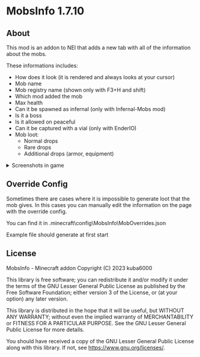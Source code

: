 # MobsInfo 1.7.10

## About

This mod is an addon to NEI that adds a new tab with all of the information about the mobs.

These informations includes:
- How does it look (it is rendered and always looks at your cursor)
- Mob name
- Mob registry name (shown only with F3+H and shift)
- Which mod added the mob
- Max health
- Can it be spawned as infernal (only with Infernal-Mobs mod)
- Is it a boss
- Is it allowed on peaceful
- Can it be captured with a vial (only with EnderIO)
- Mob loot:
  - Normal drops
  - Rare drops
  - Additional drops (armor, equipment)

<details>
  <summary>Screenshots in game</summary>
  
  ![1](https://github.com/kuba6000/Mobs-Info/assets/53441451/771b0adc-8b4d-450c-b7c5-2c2bd6b0b3fd)
  
</details>

## Override Config
Sometimes there are cases where it is impossible to generate loot that the mob gives.
In this cases you can manually edit the information on the page with the override config.

You can find it in .minecraft\config\MobsInfo\MobOverrides.json

Example file should generate at first start


## License

MobsInfo - Minecraft addon
Copyright (C) 2023  kuba6000

This library is free software; you can redistribute it and/or
modify it under the terms of the GNU Lesser General Public
License as published by the Free Software Foundation; either
version 3 of the License, or (at your option) any later version.

This library is distributed in the hope that it will be useful,
but WITHOUT ANY WARRANTY; without even the implied warranty of
MERCHANTABILITY or FITNESS FOR A PARTICULAR PURPOSE.  See the GNU
Lesser General Public License for more details.

You should have received a copy of the GNU Lesser General Public License
along with this library. If not, see <https://www.gnu.org/licenses/>.
